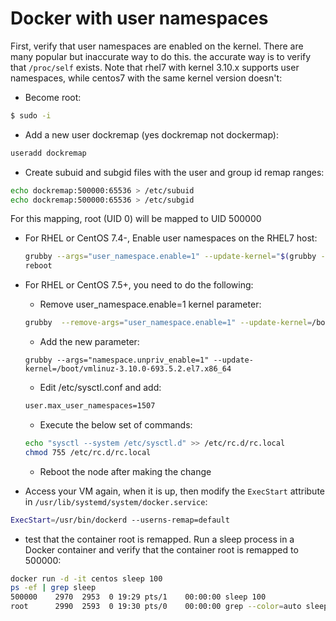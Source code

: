 # Docker with user namespaces

First, verify that user namespaces are enabled on the kernel. There are many popular but inaccurate way to do this. the accurate way is to verify that ``/proc/self`` exists. Note that rhel7 with kernel 3.10.x supports user namespaces, while centos7 with the same kernel version doesn't:
* Become root:
```bash
$ sudo -i
```
* Add a new user dockremap (yes dockremap not dockermap):
```bash
useradd dockremap
```
* Create subuid and subgid files with the user and group id remap ranges:
```bash
echo dockremap:500000:65536 > /etc/subuid
echo dockremap:500000:65536 > /etc/subgid
```
For this mapping, root (UID 0) will be mapped to UID 500000


* For RHEL or CentOS 7.4-, Enable user namespaces on the RHEL7 host:
  ```bash
  grubby --args="user_namespace.enable=1" --update-kernel="$(grubby --default-kernel)"
  reboot
  ```
* For RHEL or CentOS 7.5+, you need to do the following:

  * Remove user_namespace.enable=1 kernel parameter:
  ```bash
  grubby  --remove-args="user_namespace.enable=1" --update-kernel=/boot/vmlinuz-3.10.0-693.5.2.el7.x86_64
  ```
  * Add the new parameter:
  ```
  grubby --args="namespace.unpriv_enable=1" --update-kernel=/boot/vmlinuz-3.10.0-693.5.2.el7.x86_64
  ```
  * Edit /etc/sysctl.conf and add:
  ```bash
  user.max_user_namespaces=1507
  ```
  * Execute the below set of commands:
  ```bash
  echo "sysctl --system /etc/sysctl.d" >> /etc/rc.d/rc.local
  chmod 755 /etc/rc.d/rc.local
  ```
  * Reboot the node after making the change

* Access your VM again, when it is up, then modify the ``ExecStart`` attribute in ``/usr/lib/systemd/system/docker.service``:
```bash
ExecStart=/usr/bin/dockerd --userns-remap=default
```
* test that the container root is remapped. Run a sleep process in a Docker container and verify that the container root is remapped to 500000:
```bash
docker run -d -it centos sleep 100
ps -ef | grep sleep
500000    2970  2953  0 19:29 pts/1    00:00:00 sleep 100
root      2990  2593  0 19:30 pts/0    00:00:00 grep --color=auto sleep
```
